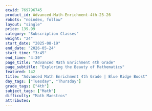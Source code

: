 ```yaml
---
ecwid: 769796745
product_id: Advanced-Math-Enrichment-4th-25-26
robots: "noindex, follow"
layout: "single"
price: 139.99
category: "Subscription Classes"
weight: "24"
start_date: "2025-08-19"
end_date: "2026-05-24"
start_time: "3:45"
end_time: "4:30"
page_title: "Advanced Math Enrichment 4th Grade"
page_subtitle: "Exploring the Beauty of Mathematics"
featured: 142
title: "Advanced Math Enrichment 4th Grade | Blue Ridge Boost"
day_tags: ["Tuesday", "Thursday"]
grade_tags: ["4th"]
subject_tags: ["Math"]
difficulty: "Math Maestros"
attributes:
---
```

